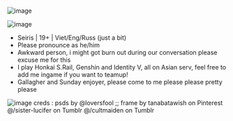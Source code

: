 ![image](https://github.com/user-attachments/assets/a69f33cd-eb47-457f-99fa-38e3aafec348)

![image](https://github.com/user-attachments/assets/1acb24e6-913a-42b7-842e-da4acd319138)

- Seiris | 19+ | Viet/Eng/Russ (just a bit) 
- Please pronounce as he/him 
- Awkward person, i might got burn out during our conversation please excuse me for this 
- I play Honkai S.Rail, Genshin and Identity V, all on Asian serv, feel free to add me ingame if you want to teamup!
- Gallagher and Sunday enjoyer, please come to me please please pretty please 

<!---key infrastructure projectsRitkuro/Ritkuro is a ✨ special ✨ repository because its `README.md` (this file) appears on your GitHub profile.
You can click the Preview link to take a look at your changes.
--->
![image](https://github.com/user-attachments/assets/00072237-027e-4f7c-ab79-cca29115bf23)
creds :
psds by @loversfool  ;; frame by tanabatawish on Pinterest
@/sister-lucifer on Tumblr
@/cultmaiden on Tumblr

 
